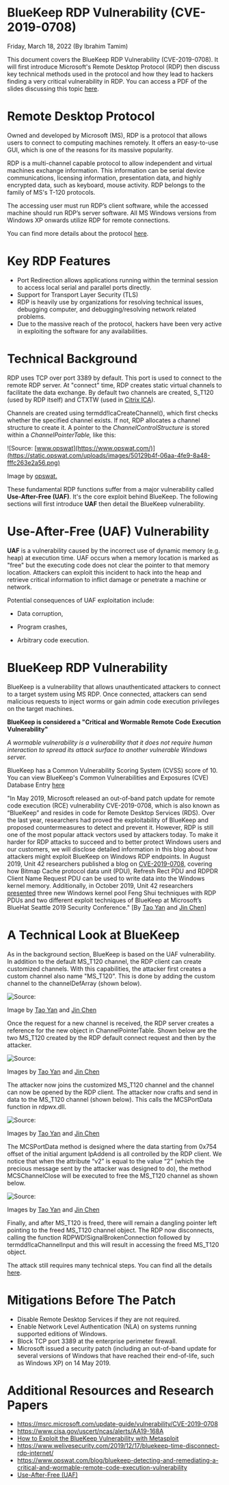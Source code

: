 # BlueKeep RDP Vulnerability (CVE-2019-0708)

Friday, March 18, 2022 (By Ibrahim Tamim)

This document covers the BlueKeep RDP Vulnerability (CVE-2019-0708).  It will first introduce Microsoft's Remote Desktop Protocol (RDP) then discuss key technical methods used in the protocol and how they lead to hackers finding a very critical vulnerability in RDP. You can access a PDF of the slides discussing this topic  [here](https://drive.google.com/file/d/1Fs5IrKARrmrIs12WR3JSsVQkqr2tafF5/view?usp=sharing).

# Remote Desktop Protocol

Owned and developed by Microsoft (MS), RDP is a protocol that allows users to connect to computing machines remotely. It offers an easy-to-use GUI, which is one of the reasons for its massive popularity.

RDP is a multi-channel capable protocol to allow independent and virtual machines exchange information. This information can be serial device communications, licensing information, presentation data, and highly encrypted data, such as keyboard, mouse activity. RDP belongs to the family of MS's T-120 protocols.

The accessing user must run RDP’s client software, while the accessed machine should run RDP’s server software. All MS Windows versions from Windows XP onwards utilize RDP for remote connections.

You can find more details about the protocol [here](https://docs.microsoft.com/en-us/troubleshoot/windows-server/remote/understanding-remote-desktop-protocol).

# Key RDP Features

- Port Redirection allows applications running within the terminal session to access local serial and parallel ports directly.
- Support for Transport Layer Security (TLS)
- RDP is heavily use by organizations for resolving technical issues, debugging computer, and debugging/resolving network related problems.
- Due to the massive reach of the protocol, hackers have been very active in exploiting the software for any availabilities.

# Technical Background

RDP uses TCP over port 3389 by default. This port is used to connect to the remote RDP server. At "connect" time, RDP creates static virtual channels to facilitate the data exchange. By default two channels are created, S_T120 (used by RDP itself) and CTXTW (used in [Citrix ICA](https://www.extrahop.com/resources/protocols/citrix-ica/)).

Channels are created using termdd!IcaCreateChannel(), which first checks whether the specified channel exists. If not, RDP allocates a channel structure to create it. A pointer to the  _ChannelControlStructure_ is stored within a _ChannelPointerTable,_  like this:

![Source: [www.opswat](https://www.opswat.com/)](https://static.opswat.com/uploads/images/50129b4f-06aa-4fe9-8a48-fffc263e2a56.png)

Image by [opswat.](https://www.opswat.com/)

These fundamental RDP functions suffer from a major vulnerability called **Use-After-Free (UAF)**. It's the core exploit behind BlueKeep. The following sections will first introduce **UAF** then detail the BlueKeep vulnerability.

# Use-After-Free (UAF) Vulnerability

**UAF** is a vulnerability caused by the incorrect use of dynamic memory (e.g. heap) at execution time. UAF occurs when a memory location is marked as "free" but the executing code does not clear the pointer to that memory location. Attackers can exploit this incident to hack into the heap and retrieve critical information to inflict damage or penetrate a machine or network.

Potential consequences of UAF exploitation include:

-  Data corruption,

-  Program crashes,

-  Arbitrary code execution.

# BlueKeep RDP Vulnerability

BlueKeep is a vulnerability that allows unauthenticated attackers to connect to a target system using MS RDP. Once connected, attackers can send malicious requests to inject worms or gain admin code execution privileges on the target machines.

**BlueKeep is considered a "Critical and Wormable Remote Code Execution Vulnerability"**

*A wormable vulnerability is a vulnerability that it does not require human interaction to spread its attack surface to another vulnerable Windows server.*

BlueKeep has a Common Vulnerability Scoring System (CVSS) score of 10. You can view BlueKeep's Common Vulnerabilities and Exposures (CVE) Database Entry [here](https://www.cvedetails.com/cve-details.php?t=1&cve_id=CVE-2019-0708+)

"In May 2019, Microsoft released an out-of-band patch update for remote code execution (RCE) vulnerability CVE-2019-0708, which is also known as “BlueKeep” and resides in code for Remote Desktop Services (RDS). Over the last year, researchers had proved the exploitability of BlueKeep and proposed countermeasures to detect and prevent it. However, RDP is still one of the most popular attack vectors used by attackers today. To make it harder for RDP attacks to succeed and to better protect Windows users and our customers, we will disclose detailed information in this blog about how attackers might exploit BlueKeep on Windows RDP endpoints. In August 2019, Unit 42 researchers published a blog on [CVE-2019-0708](https://unit42.paloaltonetworks.com/exploitation-of-windows-cve-2019-0708-bluekeep-three-ways-to-write-data-into-the-kernel-with-rdp-pdu/), covering how Bitmap Cache protocol data unit (PDU), Refresh Rect PDU and RDPDR Client Name Request PDU can be used to write data into the Windows kernel memory. Additionally, in October 2019, Unit 42 researchers [presented](https://unit42.paloaltonetworks.com/unit-42-presents-new-research-at-bluehat-seattle-on-three-new-windows-rdp-vulnerability-exploit-methods/) three new Windows kernel pool Feng Shui techniques with RDP PDUs and two different exploit techniques of BlueKeep at Microsoft’s BlueHat Seattle 2019 Security Conference." [By [Tao Yan](https://unit42.paloaltonetworks.com/author/tao-yan/ "Posts by Tao Yan") and [Jin Chen](https://unit42.paloaltonetworks.com/author/jin-chen/ "Posts by Jin Chen")]

# A Technical Look at BlueKeep

As in the background section, BlueKeep is based on the UAF vulnerability. In addition to the default MS_T120 channel, the RDP client can create customized channels. With this capabilities, the attacker first creates a custom channel also name "MS_T120". This is done by adding the custom channel to the channelDefArray (shown below).

![Source: [](.)](https://unit42.paloaltonetworks.com/wp-content/uploads/2020/12/word-image.png)

Image by [Tao Yan](https://unit42.paloaltonetworks.com/author/tao-yan/ "Posts by Tao Yan") and [Jin Chen](https://unit42.paloaltonetworks.com/author/jin-chen/ "Posts by Jin Chen")

Once the request for a new channel is received, the RDP server creates a reference for the new object in ChannelPointerTable. Shown below are the two MS_T120 created by the RDP default connect request and then by the attacker.

![Source: [](.)](https://unit42.paloaltonetworks.com/wp-content/uploads/2020/12/word-image-1.png)

Images by [Tao Yan](https://unit42.paloaltonetworks.com/author/tao-yan/ "Posts by Tao Yan") and [Jin Chen](https://unit42.paloaltonetworks.com/author/jin-chen/ "Posts by Jin Chen")

The attacker now joins the customized MS_T120 channel and the channel can now be opened by the RDP client. The attacker now crafts and send in data to the MS_T120 channel (shown below). This calls the MCSPortData function in rdpwx.dll.

![Source: [](.)](https://unit42.paloaltonetworks.com/wp-content/uploads/2020/12/word-image-2.png)

Images by [Tao Yan](https://unit42.paloaltonetworks.com/author/tao-yan/ "Posts by Tao Yan") and [Jin Chen](https://unit42.paloaltonetworks.com/author/jin-chen/ "Posts by Jin Chen")

The MCSPortData method is designed where the data starting from 0x754 offset of the initial argument lpAddend is all controlled by the RDP client. We notice that when the attribute “v2” is equal to the value “2” (which the precious message sent by the attacker was designed to do), the method MCSChannelClose will be executed to free the MS_T120  channel as shown below.

![Source: [](.)](https://unit42.paloaltonetworks.com/wp-content/uploads/2020/12/word-image-3.png)

Images by [Tao Yan](https://unit42.paloaltonetworks.com/author/tao-yan/ "Posts by Tao Yan") and [Jin Chen](https://unit42.paloaltonetworks.com/author/jin-chen/ "Posts by Jin Chen")

Finally, and after MS_T120 is freed, there will remain a dangling pointer left pointing to the freed MS_T120 channel object. The RDP now disconnects, calling the function RDPWD!SignalBrokenConnection followed by termdd!IcaChannelInput and this will result in accessing the freed MS_T120 object.

The attack still requires many technical steps. You can find all the details  [here](https://unit42.paloaltonetworks.com/cve-2019-0708-bluekeep/).
# Mitigations Before The Patch
- Disable Remote Desktop Services if they are not required.
- Enable Network Level Authentication (NLA) on systems running supported editions of Windows.
- Block TCP port 3389 at the enterprise perimeter firewall.
- Microsoft issued a security patch (including an out-of-band update for several versions of Windows that have reached their end-of-life, such as Windows XP) on 14 May 2019.

# Additional Resources and Research Papers

- https://msrc.microsoft.com/update-guide/vulnerability/CVE-2019-0708
- https://www.cisa.gov/uscert/ncas/alerts/AA19-168A
- [How to Exploit the BlueKeep Vulnerability with Metasploit](https://pentest-tools.com/blog/bluekeep-exploit-metasploit)
- https://www.welivesecurity.com/2019/12/17/bluekeep-time-disconnect-rdp-internet/
- https://www.opswat.com/blog/bluekeep-detecting-and-remediating-a-critical-and-wormable-remote-code-execution-vulnerability
- [Use-After-Free (UAF)](https://encyclopedia.kaspersky.com/glossary/use-after-free/)

